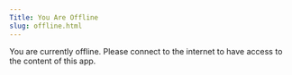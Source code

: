```yaml
---
Title: You Are Offline
slug: offline.html
---
```

You are currently offline. Please connect to the internet to have access to the content of this app.
